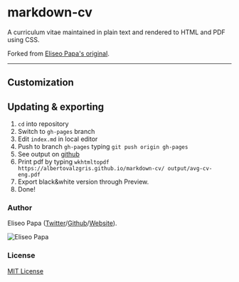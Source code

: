 # markdown-cv

A curriculum vitae maintained in plain text and rendered to HTML and PDF using CSS.

Forked from [Eliseo Papa's original](http://elipapa.github.io/markdown-cv).

***

## Customization

## Updating & exporting

1. `cd` into repository
1. Switch to `gh-pages` branch
1. Edit `index.md` in local editor
1. Push to branch `gh-pages` typing `git push origin gh-pages`
1. See output on [github](https://albertovalzgris.github.io/markdown-cv/)
1. Print pdf by typing `wkhtmltopdf https://albertovalzgris.github.io/markdown-cv/ output/avg-cv-eng.pdf`
1. Export black&white version through Preview.
1. Done!

### Author

Eliseo Papa ([Twitter](http://twitter.com/elipapa)/[Github](http://github.com/elipapa)/[Website](https://elipapa.github.io)).

![Eliseo Papa](https://s.gravatar.com/avatar/eae1f0c01afda2bed9ce9cb88f6873f6?s=100)

### License

[MIT License](https://github.com/elipapa/markdown-cv/blob/master/LICENSE)

